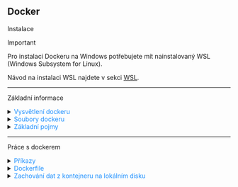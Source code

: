 ## Docker

Instalace

> [!IMPORTANT]
> Pro instalaci Dockeru na Windows potřebujete mít nainstalovaný WSL (Windows Subsystem for Linux).
> 
> Návod na instalaci WSL najdete v sekci [WSL](wsl.md).

---

Základní informace

<details>
<summary><span style="color:#1E90FF;">Vysvětlení dockeru</span></summary>

- **Docker** je platforma pro vývoj, doručování a běh aplikací pomocí kontejnerizace.

- Izoluje aplikace se všemi jejími knihovnami, konfiguračními soubory a dalšími závislými soubory do kontejnerů.

  > [!NOTE]
  > Kontejnery zajišťují, že aplikace mohou být spuštěny v jakémkoli prostředí.

- Docker se stará o celý životní cyklus kontejnerů.

  **Kontejner** ➜ **Vytvoření** ➜ **Spuštění** ➜ **Zastavení**

  > [!TIP]
  > - Kontejnerizace je virtualizací jádra operačního systému.
      >
      >    Všechny kontejnery běží v rámci jednoho operačního systému a sdílejí paměť, knihovny a další zdroje.
  >
  > - Zdroje se tímto způsobem využívají efektivnější než klasická virtualizace.
      >
      >    Spuštění kontejneru je navíc mnohem rychlejší než spuštění virtuálního stroje s instalací operačního systému.
  >
  > - Malá režie a na stejném hardwaru můžete spustit více docker kontejnerů než virtuálních strojů
  >
  > <img src="../images/A2q5GRgncw.png" alt="docker_kontejnery.png"/>

</details>

<details>
<summary><span style="color:#1E90FF;">Soubory dockeru</span></summary>

- Seznam souborů:

  <details>
  <summary><span style="color:#E95A84;">dockerd.exe</span></summary>

  Spouští Docker Daemon, což je hlavní služba, která spravuje kontejnery a poslouchá na socketu či TCP portu.

  </details>

  <details>
  <summary><span style="color:#E95A84;">docker.exe</span></summary>

  Klientský nástroj, který posílá příkazy daemonu (např. `docker run`, `docker ps`).

  </details>

  <details>
  <summary><span style="color:#E95A84;">docker-compose.exe</span></summary>

  Umožňuje definovat a spouštět více Docker kontejnerů jako součásti jedné aplikace.

  Pomocí souboru `docker-compose.yml` můžete definovat všechny služby (kontejnery), které mají běžet, včetně jejich
  konfigurací, závislostí a propojení mezi nimi.

  </details>

  <details>
  <summary><span style="color:#E95A84;">docker-compose.yml</span></summary>

  Konfigurační soubor, který popisuje, jaké kontejnery (služby) mají být spuštěny, jaké obrazové soubory mají používat,
  jaké porty mají být mapovány a jaké další nastavení kontejnery potřebují.

  Tento soubor je zpracován příkazem `docker-compose up`, který automaticky spustí všechny definované kontejnery.

  </details>

</details>

<details>
<summary><span style="color:#1E90FF;">Základní pojmy</span></summary>

- Sezmam základních pojmů:

  <details>
  <summary><span style="color:#E95A84;">dockerfile</span></summary>

  Textový soubor s instrukcemi k vytvoření `Docker image`.

  Specifikuje operační systém, na kterém bude běžet kontejner, jazyky, lokace, porty a další komponenty.

  </details>

  <details>
  <summary><span style="color:#E95A84;">docker image</span></summary>

  Komprimovaná, samostatná část softwaru vytvořená příkazy v `Dockerfile`.

  Je to "šablona" (aplikace plus požadované knihovny a binární soubory) potřebná k vytvoření a spuštění Docker
  kontejneru.

  </details>

  <details>
  <summary><span style="color:#E95A84;">docker run</span></summary>

  Příkaz, který spouští kontejnery.

  > [!NOTE]
  > Každý kontejner je instancí jednoho image.

  </details>

  <details>
  <summary><span style="color:#E95A84;">docker hub</span></summary>

  Oficiální úložiště pro sdílení `docker image`.

  > [!TIP]
  > Obsahuje officiální `docker image` z open-source projektů a neoficiální od komunity.
  >
  > Možnost pracovat i s lokálními docker úložišti.

  </details>

  <details>
  <summary><span style="color:#E95A84;">docker engine</span></summary>

  Jádro softwaru docker.

  Technologie na principu klient-server, která vytváří a provozuje kontejnery.

  </details>

  <details>
  <summary><span style="color:#E95A84;">docker compose</span></summary>

  Definice ke spuštění více kontejnerů.

  </details>

</details>

---

Práce s dockerem

<details>
<summary><span style="color:#1E90FF;">Příkazy</span></summary>

---

Zobrazení
  <details>
  <summary><span style="color:#E95A84;">Zobrazit všechny docker image</span></summary>

  ```Docker
  docker images
  ```

  </details>

---

Stažení
  <details>
  <summary><span style="color:#E95A84;">Stáhnout docker image</span></summary>

  ```Docker
  docker pull <Image name>
  ```

> [!NOTE]
> `<Image name>` = Je název `docker image`. (Například: `mcr.microsoft.com/dotnet/core/sdk:3.1`)

  </details>

---

Záloha
  <details>
  <summary><span style="color:#E95A84;">Zálohovat docker image</span></summary>

  ```Docker
  docker save -o <path to tar file> <docker image name or id>
  ``` 

> [!NOTE]
> `<path to tar file>` = Cesta k souboru, kam chcete zálohu uložit.
> `<docker image name>` = Název docker image, který chcete zálohovat.
>
> Například: `docker save -o dotnet-sdk.tar mcr.microsoft.com/dotnet/core/sdk:3.1`
  </details>

---

Obnova
  <details>
  <summary><span style="color:#E95A84;">Obnova docker image</span></summary>

  ```Docker
  docker load -i <path to tar file>
  ```

> [!NOTE]
> `<path to tar file>` = Cesta k souboru, který chcete obnovit.
>
> Příklad: `docker load-i dotnet-sdk.tar`

  </details>

---

Vytoření
  <details>
  <summary><span style="color:#E95A84;">Sestavení docker image</span></summary>

- `docker build [-t] customFolder`

  Sestaví kontejner pro docker image ve vybraném adresáři.

  > [!NOTE]
  > `customFolder`
  >
  >  Název vybraného adresáře k sestavení docker image.
  >
  > Může být například aktuální adresář: `.`, nebo jakkoli jinak.
  >
  > `-t`
  >
  >  Pojmenování image a tagu. (Pokud není zadán parametr -t, použije se tag: `latest`)

    - Příklad:

      ```Docker
      docker build -t myapp .
      ```

  > [!NOTE]
  > `myapp` = Název pro nově sestavený kontejner. (Může být jakýkoli.)
  >
  > `.` = Pracovní adresář v dockeru. (V tomto příkladu kořenový adresář.)

  </details>

---

Spuštění

  <details>
  <summary><span style="color:#E95A84;">Spustit služby definované v docker-compose.yml</span></summary>

  ```Docker
  docker-compose up
  ```
  
  > [!NOTE]
  > Spustí všechny služby definované v souboru `docker-compose.yml` v aktuálním adresáři.
  
  > [!TIP]
  > - Použijte `-d` pro spuštění na pozadí: `docker-compose up -d`
  > - Pro sestavení a spuštění použijte: `docker-compose up --build`
  > - Pro zastavení služeb použijte: `docker-compose down`

  </details>

  <details>
  <summary><span style="color:#E95A84;">Spuštění kontejneru z docker image</span></summary>

- `docker run <docker image>`

  Spustí kontejner pro docker image.

  ```Docker
  docker run kitematic/hello-world-nginx
  ```

  > [!TIP]  
  > Spustí docker kontejner s docker image: `kitematic/hello-world-nginx`

  </details>

  <details>
  <summary><span style="color:#E95A84;">Spustit na jiném portu</span></summary>

  ```Docker
  docker run -p 70:80 kitematic/hello-world-nginx 
  ```

> [!NOTE]  
> `-p` = Mapuje port 70 na hostitelském stroji na port 80 uvnitř kontejneru. (To znamená, že pokud aplikace uvnitř
> kontejneru poslouchá na portu 80, bude přístupná na portu 70 hostitelského stroje.)
>
> `kitematic/hello-world-nginx` = Název docker image ke spuštění.

  </details>

  <details>
  <summary><span style="color:#E95A84;">Spustí a smaže container po ukončení</span></summary>

  ```Docker
  docker run --rm kitematic/hello-world-nginx 
  ```

> [!NOTE]  
> `--rm`
>
> Docker automaticky odstraní kontejner, když je běh kontejneru přerušení.

> [!TIP]  
> Užitečné, pokud nechcete, aby se vaše lokální úložiště naplnilo zastavenými kontejnery.

  </details>

  <details>
  <summary><span style="color:#E95A84;">Spustit v interaktivním módu</span></summary>

  ```Docker
  docker run -it kitematic/hello-world-nginx 
  ```

> [!NOTE]
> Užitečné, pokud chcete spustit kontejner a poté v něm spustit další příkazy, například při ladění nebo vývoji.

  </details>

  <details>
  <summary><span style="color:#E95A84;">Spuštění více kontejnerů z docker image najednou</span></summary>

> [!NOTE]
> Musíte použít soubor YAML k definování služeb vaší aplikace.
>
> Následně pomocí jediného příkazu `docker-compose up` můžete vytvořit a spustit všechny služby definované ve vašem
> souboru `docker-compose.yml`.

> [!TIP]
> Automaticky použije lokální `docker image`, pokud je k dispozici.

Příklad souboru `docker-compose.yaml`:

  ```yaml
  # Verze Docker Compose souboru
  version: '3.4'

  # Definice služeb
  services:
    # Název služby
    webapp:
      # Obraz, který se má použít pro tuto službu
      # Tento obraz je vzorová aplikace ASP.NET Core od Microsoftu
      image: mcr.microsoft.com/dotnet/core/samples:aspnetapp
      # Instrukce pro sestavení obrazu
      build:
        # Kontext pro sestavení, obvykle je to adresář obsahující Dockerfile
        context: .
        # Cesta k Dockerfile
        dockerfile: Dockerfile
      # Mapování portů mezi hostitelem a kontejnerem
      # Formát je "host:kontejner"
      # Toto nastavení říká Dockeru, aby přesměroval port 8000 na hostiteli na port 80 v kontejneru
      ports:
        - "8000:80"
  ```

  </details>

---

Zastavení
  <details>
  <summary><span style="color:#E95A84;">Zastavit kontejner</span></summary>

  ```Docker
  docker stop <docker container name or id>
  ```

  </details>

---

Odstranění

  <details>
  <summary><span style="color:#E95A84;">Odstranění kontejneru</span></summary>
  
  ```Docker
  docker rm <container name or id>
  ```

  </details>

  <details>
  <summary><span style="color:#E95A84;">Odstranění image</span></summary>

  ```Docker
  docker rmi <docker image name or id>
  ``` 

  </details>

---

</details>

<details>
<summary><span style="color:#1E90FF;">Dockerfile</span></summary>

V dockeru **není žádná výchozí složka**.

> [!TIP]
> Když vytváříte Dockerfile, můžete nastavit pracovní adresář v kontejneru pomocí příkazu `WORKDIR`.

> [!TIP]
> Pokud není nastaven `WORKDIR`, vztahuje se vše na kořenový adresář (/) kontejneru.

- Příklady:

  <details>
  <summary><span style="color:#E95A84;">Příklad pro .NET Core</span></summary>

  ```Docker
  # Používáme oficiální .NET Core runtime image z Docker Hub
  # 'dotnet' je jméno image a '3.1' je tag, který specifikuje verzi
  FROM mcr.microsoft.com/dotnet/core/runtime:3.1
  
  # Nastavíme pracovní adresář v kontejneru na /app
  # Pokud tento adresář neexistuje, docker ho vytvoří
  WORKDIR /app
  
  # Kopírujeme výstup buildu z našeho stroje do kontejneru
  # 'publish' je cesta k výstupu buildu na našem stroji
  # '.' znamená aktuální (pracovní) adresář v kontejneru
  COPY ./publish .
  
  # Nastavíme spustitelný soubor pro kontejner
  # 'myapp.dll' je název naší aplikace
  ENTRYPOINT ["dotnet", "myapp.dll"]
  ```

  > [!NOTE]
  > Vytvoří `docker image` pro vaši aplikaci .NET Core.
  >
  > Když spustíte kontejner z této image, vaše aplikace se automaticky spustí.

  </details>

  <details>
  <summary><span style="color:#E95A84;">Příklad pro C# Aplikaci</span></summary>

  ```Docker
  # Používáme oficiální .NET Core SDK image z Docker Hub
  # 'dotnet' je jméno image a '3.1' je tag, který specifikuje verzi
  FROM mcr.microsoft.com/dotnet/core/sdk:3.1
  
  # Nastavíme pracovní adresář v kontejneru na /app
  # Pokud tento adresář neexistuje, docker ho vytvoří
  WORKDIR /app
  
  # Kopírujeme všechny soubory z našeho stroje do kontejneru
  # '.' znamená aktuální adresář na našem stroji
  # '.' znamená aktuální (pracovní) adresář v kontejneru
  COPY . .
  
  # Spustíme příkaz 'dotnet restore', který stáhne všechny potřebné NuGet balíčky
  RUN dotnet restore
  
  # Spustíme příkaz 'dotnet publish', který vytvoří výstup buildu naší aplikace
  RUN dotnet publish -c Release -o out
  
  # Nastavíme spustitelný soubor pro kontejner
  # 'myapp.dll' je název naší aplikace
  ENTRYPOINT ["dotnet", "out/myapp.dll"]
  ```

  > [!NOTE]
  > Tento Dockerfile vytvoří docker image pro vaši aplikaci C#.
  >
  > Když spustíte kontejner z této image, vaše aplikace se automaticky spustí.

  </details>

  <details>
  <summary><span style="color:#E95A84;">Příklad .NET Core a lokálních NuGet balíčků</span></summary>

  ```Docker
  # Používáme oficiální .NET Core SDK image z Docker Hub
  FROM mcr.microsoft.com/dotnet/core/sdk:3.1
  
  # Nastavíme pracovní adresář v kontejneru na /app
  WORKDIR /app
  
  # Kopírujeme všechny soubory z našeho stroje do kontejneru
  COPY . .
  
  # Spustíme příkaz 'dotnet restore', který načte všechny potřebné NuGet balíčky z lokálního úložiště
  # Předpokládáme, že všechny potřebné NuGet balíčky jsou uloženy v adresáři 'nuget' našeho projektu
  RUN dotnet restore --source ./nuget
  
  # Spustíme příkaz 'dotnet publish', který vytvoří výstup buildu naší aplikace
  RUN dotnet publish -c Release -o out
  
  # Nastavíme spustitelný soubor pro kontejner
  ENTRYPOINT ["dotnet", "out/myapp.dll"]
  ```

  > [!TIP]
  > V tomto příkladu předpokládáme, že všechny potřebné NuGet balíčky jsou uloženy v adresáři `nuget` vašeho projektu.
  >
  > Příkaz `dotnet restore --source ./nuget` pak načte tyto balíčky z lokálního úložiště místo stahování z internetu.

  </details>

</details>

<details>
<summary><span style="color:#1E90FF;">Zachování dat z kontejneru na lokálním disku</span></summary>

<img src="/../images/dockerKeepDataOnLocal.png" alt="dockerKeepDataOnLocal.png" width="800px"/>

</details>